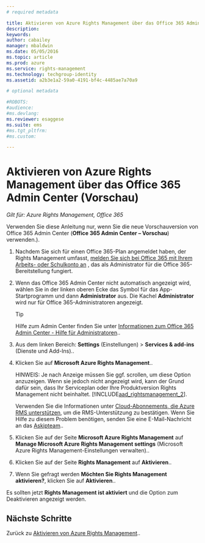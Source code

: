 ```yaml
---
# required metadata

title: Aktivieren von Azure Rights Management über das Office 365 Admin Center (Vorschau) | Azure RMS
description:
keywords:
author: cabailey
manager: mbaldwin
ms.date: 05/05/2016
ms.topic: article
ms.prod: azure
ms.service: rights-management
ms.technology: techgroup-identity
ms.assetid: a2b3e1a2-59a0-4191-bf4c-4485ae7a70a9

# optional metadata

#ROBOTS:
#audience:
#ms.devlang:
ms.reviewer: esaggese
ms.suite: ems
#ms.tgt_pltfrm:
#ms.custom:

---
```


# Aktivieren von Azure Rights Management über das Office 365 Admin Center (Vorschau)

*Gilt für: Azure Rights Management, Office 365*


Verwenden Sie diese Anleitung nur, wenn Sie die neue Vorschauversion von Office 365 Admin Center (**Office 365 Admin Center – Vorschau**) verwenden.).

1. Nachdem Sie sich für einen Office 365-Plan angemeldet haben, der Rights Management umfasst, [melden Sie sich bei Office 365 mit Ihrem Arbeits- oder Schulkonto an](https://portal.office.com/) , das als Administrator für die Office 365-Bereitstellung fungiert.

2. Wenn das Office 365 Admin Center nicht automatisch angezeigt wird, wählen Sie in der linken oberen Ecke das Symbol für das App-Startprogramm und dann **Administrator** aus. Die Kachel **Administrator** wird nur für Office 365-Administratoren angezeigt.

    > [!TIP]
    > Hilfe zum Admin Center finden Sie unter [Informationen zum Office 365 Admin Center - Hilfe für Administratoren](https://support.office.com/article/About-the-Office-365-admin-center-Admin-Help-58537702-d421-4d02-8141-e128e3703547)..

3. Aus dem linken Bereich: **Settings** (Einstellungen) > **Services & add-ins** (Dienste und Add-Ins)..

4. Klicken Sie auf **Microsoft Azure Rights Management**..

    HINWEIS: Je nach Anzeige müssen Sie ggf. scrollen, um diese Option anzuzeigen. Wenn sie jedoch nicht angezeigt wird, kann der Grund dafür sein, dass Ihr Serviceplan oder Ihre Produktversion Rights Management nicht beinhaltet. [!INCLUDE[aad_rightsmanagement_2](../includes/aad_rightsmanagement_2_md.md)].

    Verwenden Sie die Informationen unter [Cloud-Abonnements, die Azure RMS unterstützen](../get-started/requirements-subscriptions.md), um die RMS-Unterstützung zu bestätigen. Wenn Sie Hilfe zu diesem Problem benötigen, senden Sie eine E-Mail-Nachricht an das [Askipteam](mailto:askipteam?subject=I%20cannot%20activate%20RMS)..

5. Klicken Sie auf der Seite **Microsoft Azure Rights Management** auf **Manage Microsoft Azure Rights Management settings** (Microsoft Azure Rights Management-Einstellungen verwalten)..

6. Klicken Sie auf der Seite **Rights Management** auf **Aktivieren**..

7. Wenn Sie gefragt werden **Möchten Sie Rights Management aktivieren?**, klicken Sie auf **Aktivieren**..

Es sollten jetzt **Rights Management ist aktiviert** und die Option zum Deaktivieren angezeigt werden.


## Nächste Schritte
Zurück zu [Aktivieren von Azure Rights Management](activate-service.md)..



<!--HONumber=May16_HO1-->


